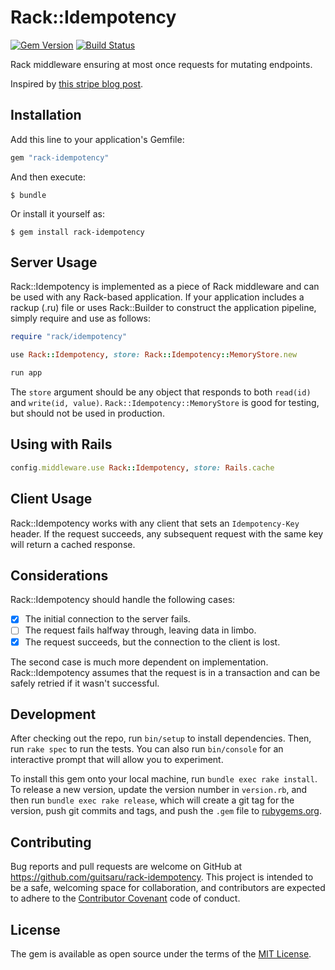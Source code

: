 # Rack::Idempotency
[![Gem Version](https://badge.fury.io/rb/rack-idempotency.svg)](https://badge.fury.io/rb/rack-idempotency)
[![Build Status](https://travis-ci.org/guitsaru/rack-idempotency.svg?branch=master)](https://travis-ci.org/guitsaru/rack-idempotency)

Rack middleware ensuring at most once requests for mutating endpoints.

Inspired by [this stripe blog post](https://stripe.com/blog/idempotency).

## Installation

Add this line to your application's Gemfile:

```ruby
gem "rack-idempotency"
```

And then execute:

    $ bundle

Or install it yourself as:

    $ gem install rack-idempotency

## Server Usage

Rack::Idempotency is implemented as a piece of Rack middleware and can be used with any Rack-based application. If your application includes a rackup (.ru) file or uses Rack::Builder to construct the application pipeline, simply require and use as follows:

```ruby
require "rack/idempotency"

use Rack::Idempotency, store: Rack::Idempotency::MemoryStore.new

run app
```

The `store` argument should be any object that responds to both `read(id)` and `write(id, value)`.  `Rack::Idempotency::MemoryStore` is good for testing, but should not be used in production.

## Using with Rails

```ruby
config.middleware.use Rack::Idempotency, store: Rails.cache
```

## Client Usage

Rack::Idempotency works with any client that sets an `Idempotency-Key` header.  If the request succeeds, any subsequent request with the same key will return a cached response.

## Considerations

Rack::Idempotency should handle the following cases:

 - [x] The initial connection to the server fails.
 - [ ] The request fails halfway through, leaving data in limbo.
 - [x] The request succeeds, but the connection to the client is lost.

The second case is much more dependent on implementation.  Rack::Idempotency assumes that the request is in a transaction and
can be safely retried if it wasn't successful.

## Development

After checking out the repo, run `bin/setup` to install dependencies. Then, run `rake spec` to run the tests. You can also run `bin/console` for an interactive prompt that will allow you to experiment.

To install this gem onto your local machine, run `bundle exec rake install`. To release a new version, update the version number in `version.rb`, and then run `bundle exec rake release`, which will create a git tag for the version, push git commits and tags, and push the `.gem` file to [rubygems.org](https://rubygems.org).

## Contributing

Bug reports and pull requests are welcome on GitHub at https://github.com/guitsaru/rack-idempotency. This project is intended to be a safe, welcoming space for collaboration, and contributors are expected to adhere to the [Contributor Covenant](http://contributor-covenant.org) code of conduct.


## License

The gem is available as open source under the terms of the [MIT License](http://opensource.org/licenses/MIT).
